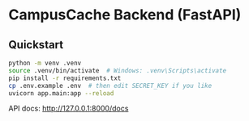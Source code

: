 # CampusCache Backend (FastAPI)

## Quickstart
```bash
python -m venv .venv
source .venv/bin/activate  # Windows: .venv\Scripts\activate
pip install -r requirements.txt
cp .env.example .env  # then edit SECRET_KEY if you like
uvicorn app.main:app --reload
```
API docs: http://127.0.0.1:8000/docs
